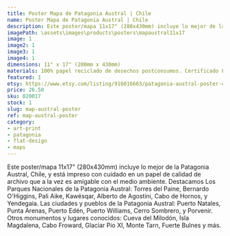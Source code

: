 ```yaml
---
title: Poster Mapa de Patagonia Austral | Chile
name: Poster Mapa de Patagonia Austral | Chile
description: Este poster/mapa 11x17" (280x430mm) incluye lo mejor de la Patagonia Austral, Chile, y está impreso con cuidado en un papel de calidad de archivo que a la vez es amigable con el medio ambiente.
imagePath: \assets\images\products\posters\mapaustral11x17
image: 1
image2: 1
image3: 1
image4: 1
dimensions: 11" x 17" (280mm x 430mm)
materials: 100% papel reciclado de desechos postconsumos. Certificado FSC.
featured: 1
etsy: https://www.etsy.com/listing/916016663/patagonia-austral-poster-chile-thick
price: 26.50
sku: 020017
stock: 1
slug: map-austral-poster
ref: map-austral-poster
category:
- art-print
- patagonia
- flat-design
- maps
---
```

Este poster/mapa 11x17" (280x430mm) incluye lo mejor de la Patagonia Austral, Chile, y está impreso con cuidado en un papel de calidad de archivo que a la vez es amigable con el medio ambiente. Destacamos Los Parques Nacionales de la Patagonia Austral: Torres del Paine, Bernardo O'Higgins, Pali Aike, Kawésqar, Alberto de Agostini, Cabo de Hornos, y Yendegaia. Las ciudades y pueblos de la Patagonia Austral: Puerto Natales, Punta Arenas, Puerto Edén, Puerto Williams, Cerro Sombrero, y Porvenir. Otros monumentos y lugares conocidos: Cueva del Milodón, Isla Magdalena, Cabo Froward, Glaciar Pio XI, Monte Tarn, Fuerte Bulnes y más.
